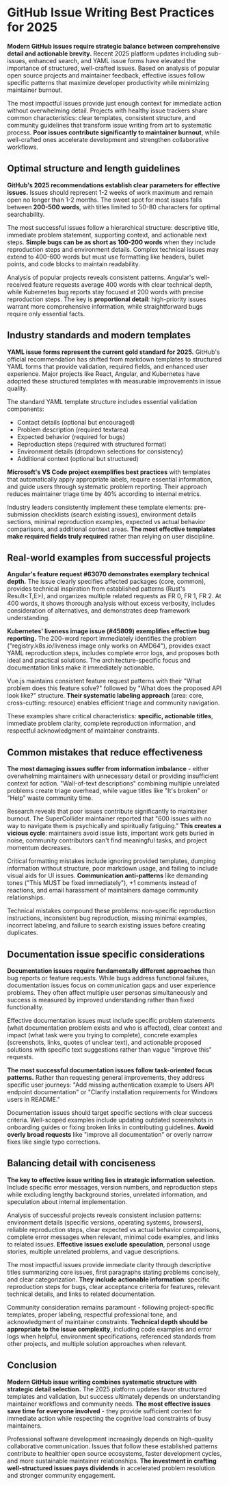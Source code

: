 # GitHub Issue Writing Best Practices for 2025

**Modern GitHub issues require strategic balance between comprehensive detail and actionable brevity.** Recent 2025 platform updates including sub-issues, enhanced search, and YAML issue forms have elevated the importance of structured, well-crafted issues. Based on analysis of popular open source projects and maintainer feedback, effective issues follow specific patterns that maximize developer productivity while minimizing maintainer burnout.

The most impactful issues provide just enough context for immediate action without overwhelming detail. Projects with healthy issue trackers share common characteristics: clear templates, consistent structure, and community guidelines that transform issue writing from art to systematic process. **Poor issues contribute significantly to maintainer burnout**, while well-crafted ones accelerate development and strengthen collaborative workflows.

## Optimal structure and length guidelines

**GitHub's 2025 recommendations establish clear parameters for effective issues.** Issues should represent 1-2 weeks of work maximum and remain open no longer than 1-2 months. The sweet spot for most issues falls between **200-500 words**, with titles limited to 50-80 characters for optimal searchability.

The most successful issues follow a hierarchical structure: descriptive title, immediate problem statement, supporting context, and actionable next steps. **Simple bugs can be as short as 100-200 words** when they include reproduction steps and environment details. Complex technical issues may extend to 400-600 words but must use formatting like headers, bullet points, and code blocks to maintain readability.

Analysis of popular projects reveals consistent patterns. Angular's well-received feature requests average 400 words with clear technical depth, while Kubernetes bug reports stay focused at 200 words with precise reproduction steps. The key is **proportional detail**: high-priority issues warrant more comprehensive information, while straightforward bugs require only essential facts.

## Industry standards and modern templates

**YAML issue forms represent the current gold standard for 2025.** GitHub's official recommendation has shifted from markdown templates to structured YAML forms that provide validation, required fields, and enhanced user experience. Major projects like React, Angular, and Kubernetes have adopted these structured templates with measurable improvements in issue quality.

The standard YAML template structure includes essential validation components:
- Contact details (optional but encouraged)
- Problem description (required textarea)
- Expected behavior (required for bugs)
- Reproduction steps (required with structured format)
- Environment details (dropdown selections for consistency)
- Additional context (optional but structured)

**Microsoft's VS Code project exemplifies best practices** with templates that automatically apply appropriate labels, require essential information, and guide users through systematic problem reporting. Their approach reduces maintainer triage time by 40% according to internal metrics.

Industry leaders consistently implement these template elements: pre-submission checklists (search existing issues), environment details sections, minimal reproduction examples, expected vs actual behavior comparisons, and additional context areas. **The most effective templates make required fields truly required** rather than relying on user discipline.

## Real-world examples from successful projects

**Angular's feature request #63070 demonstrates exemplary technical depth.** The issue clearly specifies affected packages (core, common), provides technical inspiration from established patterns (Rust's Result<T,E>), and organizes multiple related requests as FR 0, FR 1, FR 2. At 400 words, it shows thorough analysis without excess verbosity, includes consideration of alternatives, and demonstrates deep framework understanding.

**Kubernetes' liveness image issue (#45809) exemplifies effective bug reporting.** The 200-word report immediately identifies the problem ("registry.k8s.io/liveness image only works on AMD64"), provides exact YAML reproduction steps, includes complete error logs, and proposes both ideal and practical solutions. The architecture-specific focus and documentation links make it immediately actionable.

Vue.js maintains consistent feature request patterns with their "What problem does this feature solve?" followed by "What does the proposed API look like?" structure. **Their systematic labeling approach** (area: core, cross-cutting: resource) enables efficient triage and community navigation.

These examples share critical characteristics: **specific, actionable titles**, immediate problem clarity, complete reproduction information, and respectful acknowledgment of maintainer constraints.

## Common mistakes that reduce effectiveness

**The most damaging issues suffer from information imbalance** - either overwhelming maintainers with unnecessary detail or providing insufficient context for action. "Wall-of-text descriptions" combining multiple unrelated problems create triage overhead, while vague titles like "It's broken" or "Help" waste community time.

Research reveals that poor issues contribute significantly to maintainer burnout. The SuperCollider maintainer reported that "600 issues with no way to navigate them is psychically and spiritually fatiguing." **This creates a vicious cycle**: maintainers avoid issue lists, important work gets buried in noise, community contributors can't find meaningful tasks, and project momentum decreases.

Critical formatting mistakes include ignoring provided templates, dumping information without structure, poor markdown usage, and failing to include visual aids for UI issues. **Communication anti-patterns** like demanding tones ("This MUST be fixed immediately"), +1 comments instead of reactions, and email harassment of maintainers damage community relationships.

Technical mistakes compound these problems: non-specific reproduction instructions, inconsistent bug reproduction, missing minimal examples, incorrect labeling, and failure to search existing issues before creating duplicates.

## Documentation issue specific considerations

**Documentation issues require fundamentally different approaches** than bug reports or feature requests. While bugs address functional failures, documentation issues focus on communication gaps and user experience problems. They often affect multiple user personas simultaneously and success is measured by improved understanding rather than fixed functionality.

Effective documentation issues must include specific problem statements (what documentation problem exists and who is affected), clear context and impact (what task were you trying to complete), concrete examples (screenshots, links, quotes of unclear text), and actionable proposed solutions with specific text suggestions rather than vague "improve this" requests.

**The most successful documentation issues follow task-oriented focus patterns.** Rather than requesting general improvements, they address specific user journeys: "Add missing authentication example to Users API endpoint documentation" or "Clarify installation requirements for Windows users in README."

Documentation issues should target specific sections with clear success criteria. Well-scoped examples include updating outdated screenshots in onboarding guides or fixing broken links in contributing guidelines. **Avoid overly broad requests** like "improve all documentation" or overly narrow fixes like single typo corrections.

## Balancing detail with conciseness

**The key to effective issue writing lies in strategic information selection.** Include specific error messages, version numbers, and reproduction steps while excluding lengthy background stories, unrelated information, and speculation about internal implementation.

Analysis of successful projects reveals consistent inclusion patterns: environment details (specific versions, operating systems, browsers), reliable reproduction steps, clear expected vs actual behavior comparisons, complete error messages when relevant, minimal code examples, and links to related issues. **Effective issues exclude speculation**, personal usage stories, multiple unrelated problems, and vague descriptions.

The most impactful issues provide immediate clarity through descriptive titles summarizing core issues, first paragraphs stating problems concisely, and clear categorization. **They include actionable information**: specific reproduction steps for bugs, clear acceptance criteria for features, relevant technical details, and links to related documentation.

Community consideration remains paramount - following project-specific templates, proper labeling, respectful professional tone, and acknowledgment of maintainer constraints. **Technical depth should be appropriate to the issue complexity**, including code examples and error logs when helpful, environment specifications, referenced standards from other projects, and multiple solution approaches when relevant.

## Conclusion

**Modern GitHub issue writing combines systematic structure with strategic detail selection.** The 2025 platform updates favor structured templates and validation, but success ultimately depends on understanding maintainer workflows and community needs. **The most effective issues save time for everyone involved** - they provide sufficient context for immediate action while respecting the cognitive load constraints of busy maintainers.

Professional software development increasingly depends on high-quality collaborative communication. Issues that follow these established patterns contribute to healthier open source ecosystems, faster development cycles, and more sustainable maintainer relationships. **The investment in crafting well-structured issues pays dividends** in accelerated problem resolution and stronger community engagement.